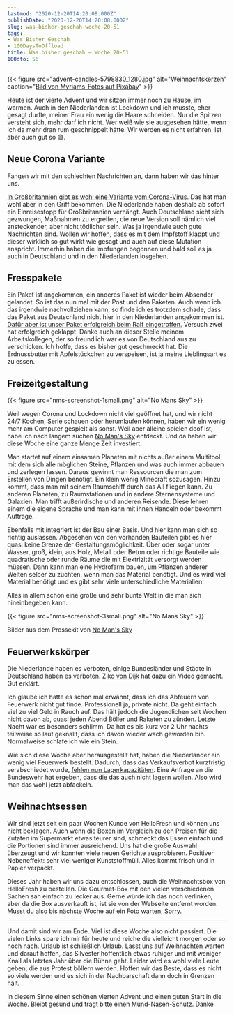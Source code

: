 ```yaml
---
lastmod: "2020-12-20T14:20:08.000Z"
publishDate: "2020-12-20T14:20:08.000Z"
slug: was-bisher-geschah-woche-20-51
tags:
- Was Bisher Geschah
- 100DaysToOffload
title: Was bisher geschah – Woche 20-51
100dto: 56
---
```


{{< figure src="advent-candles-5798830_1280.jpg"  alt="Weihnachtskerzen" caption="[Bild von Myriams-Fotos auf Pixabay](https://pixabay.com/de/photos/advent-kerzen-kerzen-weihnachten-5798830/)" >}}

Heute ist der vierte Advent und wir sitzen immer noch zu Hause, im warmen. Auch in den Niederlanden ist Lockdown und ich musste, eher gesagt durfte, meiner Frau ein wenig die Haare schneiden. Nur die Spitzen versteht sich, mehr darf ich nicht. Wer weiß wie sie ausgesehen hätte, wenn ich da mehr dran rum geschnippelt hätte. Wir werden es nicht erfahren. Ist aber auch gut so 😅.

## Neue Corona Variante

Fangen wir mit den schlechten Nachrichten an, dann haben wir das hinter uns. 

[In Großbritannien gibt es wohl eine Variante vom Corona-Virus](https://www.tagesschau.de/ausland/grossbritannien-corona-mutation-101.html). Das hat man wohl aber in den Griff bekommen. Die Niederlande haben deshalb ab sofort ein Einreisestopp für Großbritannien verhängt. Auch Deutschland sieht sich gezwungen, Maßnahmen zu ergreifen, die neue Version soll nämlich viel ansteckender, aber nicht tödlicher sein. Was ja irgendwie auch gute Nachrichten sind. Wollen wir hoffen, dass es mit dem Impfstoff klappt und dieser wirklich so gut wirkt wie gesagt und auch auf diese Mutation anspricht. Immerhin haben die Impfungen begonnen und bald soll es ja auch in Deutschland und in den Niederlanden losgehen.

## Fresspakete

Ein Paket ist angekommen, ein anderes Paket ist wieder beim Absender gelandet. So ist das nun mal mit der Post und den Paketen. Auch wenn ich das irgendwie nachvollziehen kann, so finde ich es trotzdem schade, dass das Paket aus Deutschland nicht hier in den Niederlanden angekommen ist. [Dafür aber ist unser Paket erfolgreich beim Ralf eingetroffen.](https://monstropolis.wordpress.com/2020/12/16/snack-pack-aus-den-niederlanden/) Versuch zwei hat erfolgreich geklappt. Danke auch an dieser Stelle meinem Arbeitskollegen, der so freundlich war es von Deutschland aus zu verschicken. Ich hoffe, dass es bisher gut geschmeckt hat. Die Erdnussbutter mit Apfelstückchen zu verspeisen, ist ja meine Lieblingsart es zu essen. 

## Freizeitgestaltung

{{< figure src="nms-screenshot-1small.png" alt="No Mans Sky" >}}

Weil wegen Corona und Lockdown nicht viel geöffnet hat, und wir nicht 24/7 Kochen, Serie schauen oder herumlaufen können, haben wir ein wenig mehr am Computer gespielt als sonst. Weil aber alleine spielen doof ist, habe ich nach langem suchen [No Man's Sky](https://www.nomanssky.com/) entdeckt. Und da haben wir diese Woche eine ganze Menge Zeit investiert. 

Man startet auf einem einsamen Planeten mit nichts außer einem Multitool mit dem sich alle möglichen Steine, Pflanzen und was auch immer abbauen und zerlegen lassen. Daraus gewinnt man Ressourcen die man zum Erstellen von Dingen benötigt. Ein klein wenig Minecraft sozusagen. Hinzu kommt, dass man mit seinem Raumschiff durch das All fliegen kann. Zu anderen Planeten, zu Raumstationen und in andere Sternensysteme und Galaxien. Man trifft außerirdische und anderen Reisende. Diese lehren einem die eigene Sprache und man kann mit ihnen Handeln oder bekommt Aufträge. 

Ebenfalls mit integriert ist der Bau einer Basis. Und hier kann man sich so richtig auslassen. Abgesehen von den vorhanden Bauteilen gibt es hier quasi keine Grenze der Gestaltungsmöglichkeit. Über oder sogar unter Wasser, groß, klein, aus Holz, Metall oder Beton oder richtige Bauteile wie quadratische oder runde Räume die mit Elektrizität versorgt werden müssen. Dann kann man eine Hydrofarm bauen, um Pflanzen anderer Welten selber zu züchten, wenn man das Material benötigt. Und es wird viel Material benötigt und es gibt sehr viele unterschiedliche Materialien. 

Alles in allem schon eine große und sehr bunte Welt in die man sich hineinbegeben kann. 

{{< figure src="nms-screenshot-3small.png" alt="No Mans Sky" >}}

Bilder aus dem Pressekit von [No Man's Sky](https://www.nomanssky.com/press/#images)

## Feuerwerkskörper

Die Niederlande haben es verboten, einige Bundesländer und Städte in Deutschland haben es verboten. [Ziko von Dijk](https://www.youtube.com/watch?v=ZSPtcyntk4U) hat dazu ein Video gemacht. Gut erklärt. 

Ich glaube ich hatte es schon mal erwähnt, dass ich das Abfeuern von Feuerwerk nicht gut finde. Professionell ja, private nicht. Da geht einfach viel zu viel Geld in Rauch auf. Das hält jedoch die Jugendlichen seit Wochen nicht davon ab, quasi jeden Abend Böller und Raketen zu zünden. Letzte Nacht war es besonders schlimm. Da hat es bis kurz vor 2 Uhr nachts teilweise so laut geknallt, dass ich davon wieder wach geworden bin. Normalweise schlafe ich wie ein Stein. 

Wie sich diese Woche aber herausgestellt hat, haben die Niederländer ein wenig viel Feuerwerk bestellt. Dadurch, dass das Verkaufsverbot kurzfristig verabschiedet wurde, [fehlen nun Lagerkapazitäten](https://www.tagesschau.de/ausland/niederlande-silvester-feuerwerk-boeller-101.html). Eine Anfrage an die Bundeswehr hat ergeben, dass die das auch nicht lagern wollen. Also wird man das wohl jetzt abfackeln. 

## Weihnachtsessen

Wir sind jetzt seit ein paar Wochen Kunde von HelloFresh und können uns nicht beklagen. Auch wenn die Boxen im Vergleich zu den Preisen für die Zutaten im Supermarkt etwas teurer sind, schmeckt das Essen einfach und die Portionen sind immer ausreichend. Uns hat die große Auswahl überzeugt und wir konnten viele neuen Gerichte ausprobieren. Positiver Nebeneffekt: sehr viel weniger Kunststoffmüll. Alles kommt frisch und in Papier verpackt. 

Dieses Jahr haben wir uns dazu entschlossen, auch die Weihnachtsbox von HelloFresh zu bestellen. Die Gourmet-Box mit den vielen verschiedenen Sachen sah einfach zu lecker aus. Gerne würde ich das noch verlinken, aber da die Box ausverkauft ist, ist sie von der Webseite entfernt worden. Musst du also bis nächste Woche auf ein Foto warten, Sorry.

---

Und damit sind wir am Ende. Viel ist diese Woche also nicht passiert. Die vielen Links spare ich mir für heute und reiche die vielleicht morgen oder so noch nach. Urlaub ist schließlich Urlaub. Lasst uns auf Weihnachten warten und darauf hoffen, das Silvester hoffentlich etwas ruhiger und mit weniger Knall als letztes Jahr über die Bühne geht. Leider wird es wohl viele Leute geben, die aus Protest böllern werden. Hoffen wir das Beste, dass es nicht so viele werden und es sich in der Nachbarschaft dann doch in Grenzen hält. 

In diesem Sinne einen schönen vierten Advent und einen guten Start in die Woche. Bleibt gesund und tragt bitte einen Mund-Nasen-Schutz. Danke 
